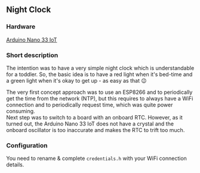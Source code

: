 ## Night Clock

### Hardware
[Arduino Nano 33 IoT](https://store.arduino.cc/en-at/products/arduino-nano-33-iot)

### Short description

The intention was to have a very simple night clock which is understandable for a toddler. So, the basic idea is to have a red light when it's bed-time and a green light when it's okay to get up - as easy as that 😉

The very first concept approach was to use an ESP8266 and to periodically get the time from the network (NTP), but this requires to always have a WiFi connection and to periodically request time, which was quite power consuming.<br/>
Next step was to switch to a board with an onboard RTC. However, as it turned out, the Arduino Nano 33 IoT does not have a crystal and the onboard oscillator is too inaccurate and makes the RTC to trift too much.

### Configuration

You need to rename & complete `credentials.h` with your WiFi connection details.